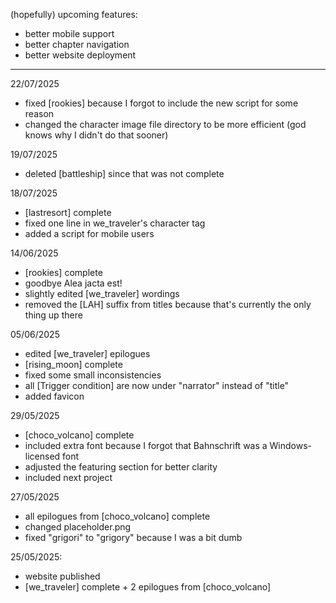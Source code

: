 (hopefully) upcoming features:
- better mobile support
- better chapter navigation
- better website deployment

-------------------------------------------

22/07/2025
- fixed [rookies] because I forgot to include the new script for some reason
- changed the character image file directory to be more efficient (god knows why I didn't do that sooner)

19/07/2025
- deleted [battleship] since that was not complete

18/07/2025
- [lastresort] complete
- fixed one line in we_traveler's character tag
- added a script for mobile users

14/06/2025
- [rookies] complete
- goodbye Alea jacta est!
- slightly edited [we_traveler] wordings
- removed the [LAH] suffix from titles because that's currently the only thing up there

05/06/2025
- edited [we_traveler] epilogues
- [rising_moon] complete
- fixed some small inconsistencies
- all [Trigger condition] are now under "narrator" instead of "title"
- added favicon

29/05/2025
- [choco_volcano] complete
- included extra font because I forgot that Bahnschrift was a Windows-licensed font
- adjusted the featuring section for better clarity
- included next project

27/05/2025
- all epilogues from [choco_volcano] complete
- changed placeholder.png
- fixed "grigori" to "grigory" because I was a bit dumb

25/05/2025:
- website published
- [we_traveler] complete + 2 epilogues from [choco_volcano]
